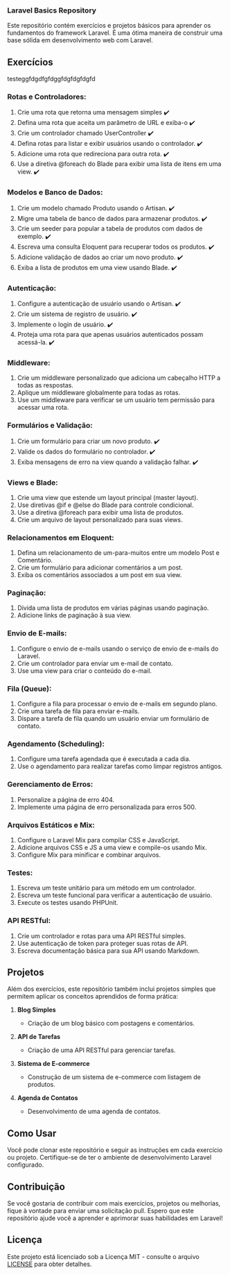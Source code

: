 ### Laravel Basics Repository

Este repositório contém exercícios e projetos básicos para aprender os fundamentos do framework Laravel. É uma ótima maneira de construir uma base sólida em desenvolvimento web com Laravel.

## Exercícios
testeggfdgdfgfdggfdgfdgfdgfd
<h3>Rotas e Controladores:</h3>

<ol>
  <li>Crie uma rota que retorna uma mensagem simples ✔️</li>
  <li>Defina uma rota que aceita um parâmetro de URL e exiba-o ✔️</li>
  <li>Crie um controlador chamado UserController ✔️</li>
  <li>Defina rotas para listar e exibir usuários usando o controlador. ✔️</li>
  <li>Adicione uma rota que redireciona para outra rota. ✔️</li>
  <li>Use a diretiva @foreach do Blade para exibir uma lista de itens em uma view. ✔️</li>
</ol>

<h3>Modelos e Banco de Dados:</h3>

<ol>
   <li>Crie um modelo chamado Produto usando o Artisan. ✔️</li>
   <li>Migre uma tabela de banco de dados para armazenar produtos. ✔️</li>
   <li>Crie um seeder para popular a tabela de produtos com dados de exemplo. ✔️</li>
   <li>Escreva uma consulta Eloquent para recuperar todos os produtos. ✔️</li>
   <li>Adicione validação de dados ao criar um novo produto. ✔️ </li>
   <li>Exiba a lista de produtos em uma view usando Blade. ✔️ </li>
</ol>

<h3>Autenticação:</h3>

<ol>
<li>Configure a autenticação de usuário usando o Artisan. ✔️ </li>
<li>Crie um sistema de registro de usuário. ✔️ </li>
<li>Implemente o login de usuário. ✔️  </li>
<li>Proteja uma rota para que apenas usuários autenticados possam acessá-la.  ✔️ </li>
</ol>

<h3>Middleware:</h3>

<ol>
<li>Crie um middleware personalizado que adiciona um cabeçalho HTTP a todas as respostas. </li>
<li>Aplique um middleware globalmente para todas as rotas.</li>
<li>Use um middleware para verificar se um usuário tem permissão para acessar uma rota.</li>
</ol>

<h3>Formulários e Validação:</h3>

<ol>
<li>Crie um formulário para criar um novo produto. ✔️</li>
<li>Valide os dados do formulário no controlador. ✔️</li>
<li>Exiba mensagens de erro na view quando a validação falhar. ✔️</li>
</ol>

<h3>Views e Blade:</h3>

<ol>
<li>Crie uma view que estende um layout principal (master layout).</li>
<li>Use diretivas @if e @else do Blade para controle condicional.</li>
<li>Use a diretiva @foreach para exibir uma lista de produtos.</li>
<li>Crie um arquivo de layout personalizado para suas views.</li>
</ol>

<h3>Relacionamentos em Eloquent:</h3>

<ol>
<li>Defina um relacionamento de um-para-muitos entre um modelo Post e Comentário.</li>
<li>Crie um formulário para adicionar comentários a um post.</li>
<li>Exiba os comentários associados a um post em sua view.</li>
</ol>

<h3>Paginação:</h3>

<ol>
<li>Divida uma lista de produtos em várias páginas usando paginação.</li>
<li>Adicione links de paginação à sua view.</li>
</ol>

<h3>Envio de E-mails:</h3>

<ol>
<li>Configure o envio de e-mails usando o serviço de envio de e-mails do Laravel.</li>
<li>Crie um controlador para enviar um e-mail de contato.</li>
<li>Use uma view para criar o conteúdo do e-mail.</li>
</ol>

<h3>Fila (Queue):</h3>

<ol>
<li>Configure a fila para processar o envio de e-mails em segundo plano.</li>
<li>Crie uma tarefa de fila para enviar e-mails.</li>
<li>Dispare a tarefa de fila quando um usuário enviar um formulário de contato.</li>
</ol>

<h3>Agendamento (Scheduling):</h3>

<ol>
<li>Configure uma tarefa agendada que é executada a cada dia.</li>
<li>Use o agendamento para realizar tarefas como limpar registros antigos.</li>
</ol>

<h3>Gerenciamento de Erros:</h3>

<ol>
<li>Personalize a página de erro 404.</li>
<li>Implemente uma página de erro personalizada para erros 500.</li>
</ol>

<h3>Arquivos Estáticos e Mix:</h3>

<ol>
<li>Configure o Laravel Mix para compilar CSS e JavaScript.</li>
<li>Adicione arquivos CSS e JS a uma view e compile-os usando Mix.</li>
<li>Configure Mix para minificar e combinar arquivos.</li>
</ol>

<h3>Testes:</h3>

<ol>
<li>Escreva um teste unitário para um método em um controlador.</li>
<li>Escreva um teste funcional para verificar a autenticação de usuário.</li>
<li>Execute os testes usando PHPUnit.</li>
</ol>

<h3>API RESTful:</h3>

<ol>
<li>Crie um controlador e rotas para uma API RESTful simples.</li>
<li>Use autenticação de token para proteger suas rotas de API.</li>
<li>Escreva documentação básica para sua API usando Markdown.</li>
</ol>

## Projetos

Além dos exercícios, este repositório também inclui projetos simples que permitem aplicar os conceitos aprendidos de forma prática:

1. **Blog Simples**
   - Criação de um blog básico com postagens e comentários.

2. **API de Tarefas**
   - Criação de uma API RESTful para gerenciar tarefas.

3. **Sistema de E-commerce**
   - Construção de um sistema de e-commerce com listagem de produtos.

4. **Agenda de Contatos**
   - Desenvolvimento de uma agenda de contatos.

## Como Usar

Você pode clonar este repositório e seguir as instruções em cada exercício ou projeto. Certifique-se de ter o ambiente de desenvolvimento Laravel configurado.

## Contribuição

Se você gostaria de contribuir com mais exercícios, projetos ou melhorias, fique à vontade para enviar uma solicitação pull. Espero que este repositório ajude você a aprender e aprimorar suas habilidades em Laravel!

## Licença

Este projeto está licenciado sob a Licença MIT - consulte o arquivo [LICENSE](LICENSE) para obter detalhes.
